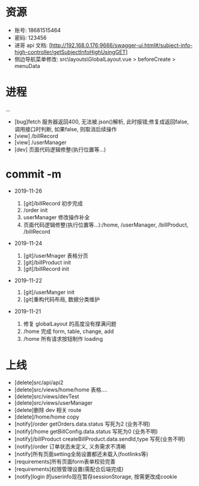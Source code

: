 # 资源
- 账号:
  18681515464
- 密码:
  123456
- 进哥 api 文档:
  [http://192.168.0.176:9666/swagger-ui.html#/subject-info-high-controller/getSubjectInfoHighUsingGET]
- 侧边导航菜单修改:
  src\layouts\GlobalLayout.vue > beforeCreate > menuData

# 进程
  ...
  - [bug]fetch 服务器返回400, 无法被.json()解析, 此时报错;修复成返回false, 调用接口时判断, 如果false, 则取消后续操作
  - [view] /billRecord 
  - [view] /userManager
  - [dev] 页面代码逻辑修整(执行位置等...)
# commit -m

- 2019-11-26 

  1. [git]/billRecord 初步完成
  2. /order init
  3. userManager 修改操作补全
  4. 页面代码逻辑修整(执行位置等...):/home, /userManager, /billProduct, /billRecord

- 2019-11-24 

  1. [git]/userMnager 表格分页 
  2. [git]/billProduct init
  3. [git]/billRecord init

- 2019-11-22 
  1. [git]/userManger init
  2. [git]重构代码布局, 数据分类维护

- 2019-11-21 

  1. 修复 globalLayout 的高度没有撑满问题
  2. /home 完成 form, table, change, add
  3. /home 所有请求按钮制作 loading

# 上线

- [delete]src/api/api2
- [delete]src/views/home/home 表格....
- [delete]src/views/devTest
- [delete]src/views/userManager
- [delete]删除 dev 相关 route
- [delete]/home/home copy
- [notify]/order getOrders.data.status 写死为2 (业务不明)
- [notify]/home getBillConfig.data.status 写死为0 (业务不明)
- [notify]/billProduct createBillProduct.data.sendId,type 写死(业务不明)
- [notify]/order 订单状态未定义, 义务需求不清晰
- [notify]所有页面setting全局设置都还未载入(footlinks等)
- [requirements]所有页面form表单校验完善
- [requirements]权限管理设置(需配合后端完成)
- [notify]login 的userinfo现在暂存sessionStorage, 按需更改成cookie
